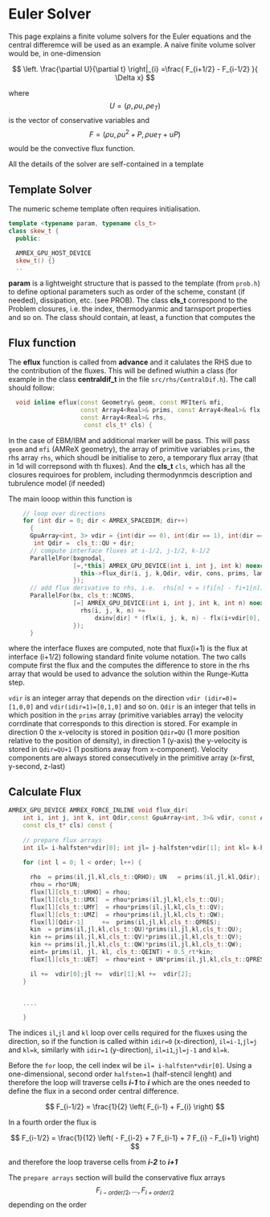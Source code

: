 # Euler Solver

This page explains a finite volume solvers for the Euler equations and the central differemce will be used as an example. A naive finite volume solver would be, in one-dimension

$$
\left. \frac{\partial U}{\partial t} \right|_{i} =\frac{ F_{i+1/2} -  F_{i-1/2} }{ \Delta x}
$$

where $$U = ( \rho, \rho u, \rho e_T)$$is the vector of conservative variables and $$F = ( \rho u, \rho u^2 + P, \rho u e_T + u P )$$ would be the convective flux function.

All the details of the solver are self-contained in a template

## Template Solver

The numeric scheme template often requires initialisation.

```cpp
template <typename param, typename cls_t>
class skew_t {
  public:

  AMREX_GPU_HOST_DEVICE
  skew_t() {}
  ..
```

**param** is a lightweight structure that is passed to the template (from `prob.h`) to define optional parameters such as order of the scheme, constant (if needed), dissipation, etc. (see PROB). The class **cls\_t** correspond to the Problem closures, i.e. the index, thermodyanmic and tarnsport properties and so on. The class should contain, at least, a function that computes the

## Flux function

The **eflux** function is called from **advance** and it calulates the RHS due to the contribution of the fluxes. This will be defined wiuthin a class (for example in the class **centraldif\_t** in the file `src/rhs/CentralDif.h`). The call should follow:

```cpp
  void inline eflux(const Geometry& geom, const MFIter& mfi,
                    const Array4<Real>& prims, const Array4<Real>& flx,
                    const Array4<Real>& rhs,
                     const cls_t* cls) {
```

In the case of EBM/IBM and additional marker will be pass. This will pass `geom` and `mfi` (AMReX geometry), the array of primitive variables `prims`, the rhs array `rhs`, which shoudl be initialise to zero, a temporary flux array (that in 1d will correpsond with th fluxes). And the **cls\_t** `cls`, which has all the closures requiroes for problem, including thermodynmcis description and tubrulence model (if needed)

The main looop within this function is

```cpp
    // loop over directions
    for (int dir = 0; dir < AMREX_SPACEDIM; dir++) 
      {
      GpuArray<int, 3> vdir = {int(dir == 0), int(dir == 1), int(dir == 2)};
       int Qdir =  cls_t::QU + dir; 
      // compute interface fluxes at i-1/2, j-1/2, k-1/2
      ParallelFor(bxgnodal,
                  [=,*this] AMREX_GPU_DEVICE(int i, int j, int k) noexcept {
                    this->flux_dir(i, j, k,Qdir, vdir, cons, prims, lambda_max, flx, cls);
                  });
      // add flux derivative to rhs, i.e.  rhs[n] + = (fi[n] - fi+1[n])/dx
      ParallelFor(bx, cls_t::NCONS,
                  [=] AMREX_GPU_DEVICE(int i, int j, int k, int n) noexcept {
                    rhs(i, j, k, n) +=
                        dxinv[dir] * (flx(i, j, k, n) - flx(i+vdir[0], j+vdir[1], k+vdir[2], n));
                  });
      }
```

where the interface fluxes are computed, note that flux(i+1) is the flux at interface (i+1/2) following standard finite volume notation. The two calls compute first the flux and the computes the difference to store in the rhs array that would be used to advance the solution within the Runge-Kutta step.

`vdir` is an integer array that depends on the direction `vdir (idir=0)= [1,0,0]` and `vdir(idir=1)=[0,1,0]` and so on. `Qdir` is an integer that tells in which position in the `prims` array (primitive variables array) the velocity corrdinate that corresponds to this direction is stored. For example in direction 0 the x-velocity is stored in position `Qdir=QU` (1 more position relative to the position of density), in direction 1 (y-axis) the y-velocity is stored in `Qdir=QU+1` (1 positions away from x-component). Velocity components are always stored consecutively in the primitive array (x-first, y-second, z-last)

## Calculate Flux

```cpp
AMREX_GPU_DEVICE AMREX_FORCE_INLINE void flux_dir(
    int i, int j, int k, int Qdir,const GpuArray<int, 3>& vdir, const Array4<Real>& cons, const Array4<Real>& prims, const Array4<Real>& lambda_max, const Array4<Real>& flx,
    const cls_t* cls) const {
    
    // prepare flux arrays
    int il= i-halfsten*vdir[0]; int jl= j-halfsten*vdir[1]; int kl= k-halfsten*vdir[2];   
        
    for (int l = 0; l < order; l++) {  

      rho  = prims(il,jl,kl,cls_t::QRHO); UN   = prims(il,jl,kl,Qdir);
      rhou = rho*UN;
      flux[l][cls_t::URHO] = rhou;
      flux[l][cls_t::UMX]  = rhou*prims(il,jl,kl,cls_t::QU);
      flux[l][cls_t::UMY]  = rhou*prims(il,jl,kl,cls_t::QV);
      flux[l][cls_t::UMZ]  = rhou*prims(il,jl,kl,cls_t::QW);
      flux[l][Qdir-1]     +=  prims(il,jl,kl,cls_t::QPRES);
      kin  = prims(il,jl,kl,cls_t::QU)*prims(il,jl,kl,cls_t::QU);
      kin += prims(il,jl,kl,cls_t::QV)*prims(il,jl,kl,cls_t::QV);
      kin += prims(il,jl,kl,cls_t::QW)*prims(il,jl,kl,cls_t::QW);
      eint= prims(il, jl, kl, cls_t::QEINT) + 0.5_rt*kin; 
      flux[l][cls_t::UET]  = rhou*eint + UN*prims(il,jl,kl,cls_t::QPRES);     

      il +=  vdir[0];jl +=  vdir[1];kl +=  vdir[2];
    }


    ....

    }
```

The indices `il`,`jl` and `kl` loop over cells required for the fluxes using the direction, so if the function is called within `idir=0` (x-direction), `il=i-1`,`jl=j` and `kl=k`, similarly with `idir=1` (y-direction), `il=i1`,`jl=j-1` and `kl=k`.

Before the `for` loop, the cell index wil be `il= i-halfsten*vdir[0]`. Using a one-dimensional, second order `halfsten=1` (half-stencil lenght) and therefore the loop will traverse cells _**i-1**_ to _**i**_ which are the ones needed to define the flux in a second order central difference.

$$
F_{i-1/2} = \frac{1}{2} \left( F_{i-1} + F_{i} \right)
$$

In a fourth order the flux is

$$
F_{i-1/2} = \frac{1}{12} \left( - F_{i-2} + 7 F_{i-1}  + 7 F_{i} - F_{i+1} \right)
$$

and therefore the loop traverse cells from _**i-2**_ to _**i+1**_

The `prepare arrays` section will build the conservative flux arrays $$F_{i-order/2} , ... , F_{i+order/2}$$ depending on the order
